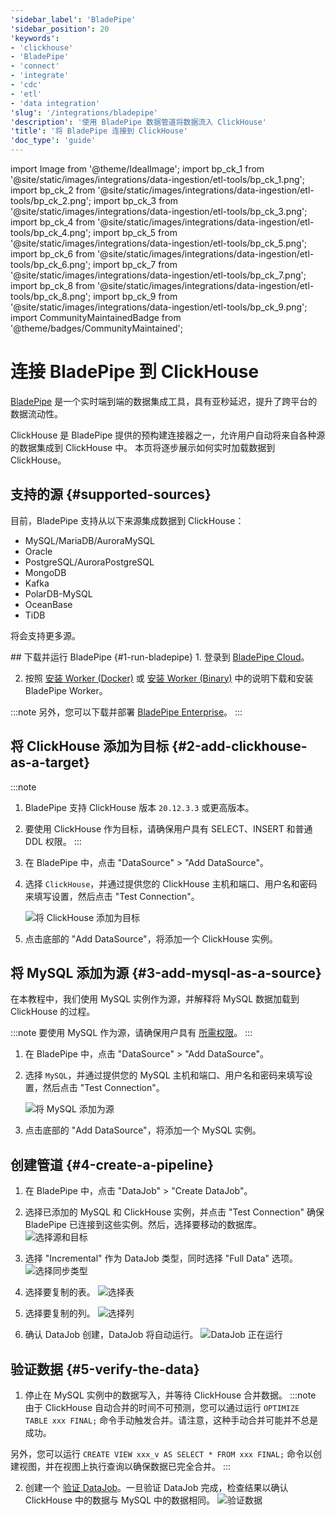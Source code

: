 ```yaml
---
'sidebar_label': 'BladePipe'
'sidebar_position': 20
'keywords':
- 'clickhouse'
- 'BladePipe'
- 'connect'
- 'integrate'
- 'cdc'
- 'etl'
- 'data integration'
'slug': '/integrations/bladepipe'
'description': '使用 BladePipe 数据管道将数据流入 ClickHouse'
'title': '将 BladePipe 连接到 ClickHouse'
'doc_type': 'guide'
---
```


import Image from '@theme/IdealImage';
import bp_ck_1 from '@site/static/images/integrations/data-ingestion/etl-tools/bp_ck_1.png';
import bp_ck_2 from '@site/static/images/integrations/data-ingestion/etl-tools/bp_ck_2.png';
import bp_ck_3 from '@site/static/images/integrations/data-ingestion/etl-tools/bp_ck_3.png';
import bp_ck_4 from '@site/static/images/integrations/data-ingestion/etl-tools/bp_ck_4.png';
import bp_ck_5 from '@site/static/images/integrations/data-ingestion/etl-tools/bp_ck_5.png';
import bp_ck_6 from '@site/static/images/integrations/data-ingestion/etl-tools/bp_ck_6.png';
import bp_ck_7 from '@site/static/images/integrations/data-ingestion/etl-tools/bp_ck_7.png';
import bp_ck_8 from '@site/static/images/integrations/data-ingestion/etl-tools/bp_ck_8.png';
import bp_ck_9 from '@site/static/images/integrations/data-ingestion/etl-tools/bp_ck_9.png';
import CommunityMaintainedBadge from '@theme/badges/CommunityMaintained';


# 连接 BladePipe 到 ClickHouse

<CommunityMaintainedBadge/>

<a href="https://www.bladepipe.com/" target="_blank">BladePipe</a> 是一个实时端到端的数据集成工具，具有亚秒延迟，提升了跨平台的数据流动性。

ClickHouse 是 BladePipe 提供的预构建连接器之一，允许用户自动将来自各种源的数据集成到 ClickHouse 中。 本页将逐步展示如何实时加载数据到 ClickHouse。

## 支持的源 {#supported-sources}
目前，BladePipe 支持从以下来源集成数据到 ClickHouse：
- MySQL/MariaDB/AuroraMySQL
- Oracle
- PostgreSQL/AuroraPostgreSQL
- MongoDB
- Kafka
- PolarDB-MySQL
- OceanBase
- TiDB

将会支持更多源。

<VerticalStepper headerLevel="h2">
## 下载并运行 BladePipe {#1-run-bladepipe}
1. 登录到 <a href="https://www.bladepipe.com/" target="_blank">BladePipe Cloud</a>。

2. 按照 <a href="https://doc.bladepipe.com/productOP/byoc/installation/install_worker_docker" target="_blank">安装 Worker (Docker)</a> 或 <a href="https://doc.bladepipe.com/productOP/byoc/installation/install_worker_binary" target="_blank">安装 Worker (Binary)</a> 中的说明下载和安装 BladePipe Worker。

  :::note
  另外，您可以下载并部署 <a href="https://doc.bladepipe.com/productOP/onPremise/installation/install_all_in_one_binary" target="_blank">BladePipe Enterprise</a>。
  :::

## 将 ClickHouse 添加为目标 {#2-add-clickhouse-as-a-target}

  :::note
  1. BladePipe 支持 ClickHouse 版本 `20.12.3.3` 或更高版本。
  2. 要使用 ClickHouse 作为目标，请确保用户具有 SELECT、INSERT 和普通 DDL 权限。
  :::

1. 在 BladePipe 中，点击 "DataSource" > "Add DataSource"。

2. 选择 `ClickHouse`，并通过提供您的 ClickHouse 主机和端口、用户名和密码来填写设置，然后点击 "Test Connection"。

    <Image img={bp_ck_1} size="lg" border alt="将 ClickHouse 添加为目标" />

3. 点击底部的 "Add DataSource"，将添加一个 ClickHouse 实例。

## 将 MySQL 添加为源 {#3-add-mysql-as-a-source}
在本教程中，我们使用 MySQL 实例作为源，并解释将 MySQL 数据加载到 ClickHouse 的过程。

:::note
要使用 MySQL 作为源，请确保用户具有 <a href="https://doc.bladepipe.com/dataMigrationAndSync/datasource_func/MySQL/privs_for_mysql" target="_blank">所需权限</a>。
:::

1. 在 BladePipe 中，点击 "DataSource" > "Add DataSource"。

2. 选择 `MySQL`，并通过提供您的 MySQL 主机和端口、用户名和密码来填写设置，然后点击 "Test Connection"。

    <Image img={bp_ck_2} size="lg" border alt="将 MySQL 添加为源" />

3. 点击底部的 "Add DataSource"，将添加一个 MySQL 实例。

## 创建管道 {#4-create-a-pipeline}

1. 在 BladePipe 中，点击 "DataJob" > "Create DataJob"。

2. 选择已添加的 MySQL 和 ClickHouse 实例，并点击 "Test Connection" 确保 BladePipe 已连接到这些实例。然后，选择要移动的数据库。
   <Image img={bp_ck_3} size="lg" border alt="选择源和目标" />

3. 选择 "Incremental" 作为 DataJob 类型，同时选择 "Full Data" 选项。
   <Image img={bp_ck_4} size="lg" border alt="选择同步类型" />

4. 选择要复制的表。
   <Image img={bp_ck_5} size="lg" border alt="选择表" />

5. 选择要复制的列。
   <Image img={bp_ck_6} size="lg" border alt="选择列" />

6. 确认 DataJob 创建，DataJob 将自动运行。
    <Image img={bp_ck_8} size="lg" border alt="DataJob 正在运行" />

## 验证数据 {#5-verify-the-data}
1. 停止在 MySQL 实例中的数据写入，并等待 ClickHouse 合并数据。
:::note
由于 ClickHouse 自动合并的时间不可预测，您可以通过运行 `OPTIMIZE TABLE xxx FINAL;` 命令手动触发合并。请注意，这种手动合并可能并不总是成功。

另外，您可以运行 `CREATE VIEW xxx_v AS SELECT * FROM xxx FINAL;` 命令以创建视图，并在视图上执行查询以确保数据已完全合并。
:::

2. 创建一个 <a href="https://doc.bladepipe.com/operation/job_manage/create_job/create_period_verification_correction_job" target="_blank">验证 DataJob</a>。一旦验证 DataJob 完成，检查结果以确认 ClickHouse 中的数据与 MySQL 中的数据相同。
   <Image img={bp_ck_9} size="lg" border alt="验证数据" />
   
</VerticalStepper>
